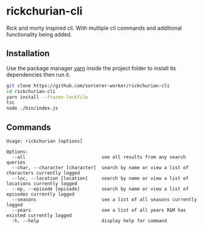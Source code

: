 # rickchurian-cli

Rick and morty inspired cli. With multiple cli commands and additional functionality being added.

## Installation

Use the package manager [yarn](https://yarnpkg.com/) inside the project folder to install its dependencies then run it.

```bash
git clone https://github.com/sorcerer-worker/rickchurian-cli
cd rickchurian-cli
yarn install --frozen-lockfile
tsc
node ./bin/index.js
```

## Commands

```
Usage: rickchurian [options]

Options:
  --all                            see all results from any search queries
  --char, --character [character]  search by name or view a list of characters currently logged
  --loc, --location [location]     search by name or view a list of locations currently logged
  --ep, --episode [episode]        search by name or view a list of episodes currently logged
  --seasons                        see a list of all seasons currently logged
  --years                          see a list of all years R&M has existed currently logged
  -h, --help                       display help for command
```